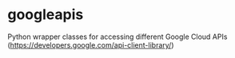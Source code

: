 googleapis
==========

Python wrapper classes for accessing different Google Cloud APIs (https://developers.google.com/api-client-library/)
